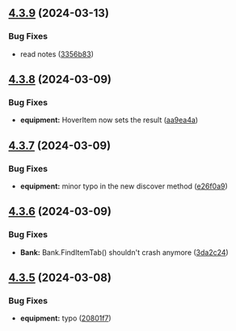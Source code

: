 ## [4.3.9](https://github.com/Torwent/SRL-T/compare/v4.3.8...v4.3.9) (2024-03-13)


### Bug Fixes

* read notes ([3356b83](https://github.com/Torwent/SRL-T/commit/3356b8378960c1c34eb440c4fdfcf00644a93d5b))



## [4.3.8](https://github.com/Torwent/SRL-T/compare/v4.3.7...v4.3.8) (2024-03-09)


### Bug Fixes

* **equipment:** HoverItem now sets the result ([aa9ea4a](https://github.com/Torwent/SRL-T/commit/aa9ea4ac4183bf1518093af95a2fdfa7a6c4a8e4))



## [4.3.7](https://github.com/Torwent/SRL-T/compare/v4.3.6...v4.3.7) (2024-03-09)


### Bug Fixes

* **equipment:** minor typo in the new discover method ([e26f0a9](https://github.com/Torwent/SRL-T/commit/e26f0a99244121c53681cf675e348d04f0522964))



## [4.3.6](https://github.com/Torwent/SRL-T/compare/v4.3.5...v4.3.6) (2024-03-09)


### Bug Fixes

* **Bank:** Bank.FindItemTab() shouldn't crash anymore ([3da2c24](https://github.com/Torwent/SRL-T/commit/3da2c24d46e8a3ffe81f4ca5513e05ee1edaed30))



## [4.3.5](https://github.com/Torwent/SRL-T/compare/v4.3.4...v4.3.5) (2024-03-08)


### Bug Fixes

* **equipment:** typo ([20801f7](https://github.com/Torwent/SRL-T/commit/20801f78bbf9dda9cbc53654479055b0c92c671d))



